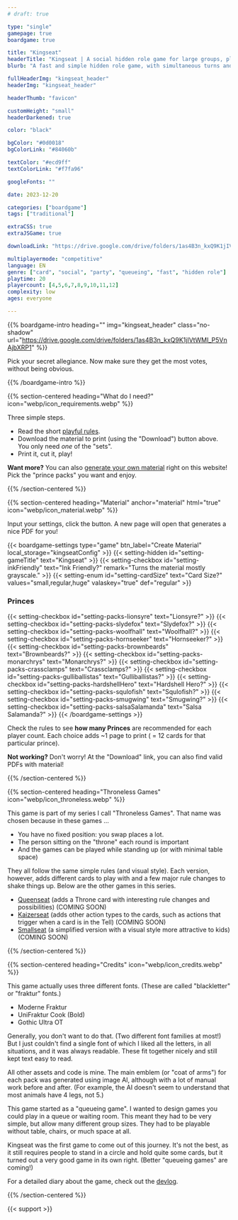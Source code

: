 ```yaml
---
# draft: true

type: "single"
gamepage: true
boardgame: true

title: "Kingseat"
headerTitle: "Kingseat | A social hidden role game for large groups, playable without a table."
blurb: "A fast and simple hidden role game, with simultaneous turns and no player elimination, and even without table or chairs."

fullHeaderImg: "kingseat_header"
headerImg: "kingseat_header"

headerThumb: "favicon"

customHeight: "small"
headerDarkened: true

color: "black"

bgColor: "#0d0018"
bgColorLink: "#84060b"

textColor: "#ecd9ff"
textColorLink: "#f7fa96"

googleFonts: ""

date: 2023-12-20

categories: ["boardgame"]
tags: ["traditional"]

extraCSS: true
extraJSGame: true

downloadLink: "https://drive.google.com/drive/folders/1as4B3n_kxQ9K1jIVtWMI_P5VnAjbXRP1"

multiplayermode: "competitive"
language: EN
genre: ["card", "social", "party", "queueing", "fast", "hidden role"]
playtime: 20
playercount: [4,5,6,7,8,9,10,11,12]
complexity: low
ages: everyone

---
```


{{% boardgame-intro heading="" img="kingseat_header" class="no-shadow" url="https://drive.google.com/drive/folders/1as4B3n_kxQ9K1jIVtWMI_P5VnAjbXRP1" %}}

Pick your secret allegiance. Now make sure they get the most votes, without being obvious.

{{% /boardgame-intro %}}

{{% section-centered heading="What do I need?"  icon="webp/icon_requirements.webp" %}}

Three simple steps.
* Read the short [playful rules](rules).
* Download the material to print (using the "Download") button above. You only need _one_ of the "sets".
* Print it, cut it, play!

**Want more?** You can also [generate your own material](#material) right on this website! Pick the "prince packs" you want and enjoy.

{{% /section-centered %}}

{{% section-centered heading="Material" anchor="material" html="true"  icon="webp/icon_material.webp" %}}

<p>Input your settings, click the button. A new page will open that generates a nice PDF for you!</p>

{{< boardgame-settings type="game" btn_label="Create Material" local_storage="kingseatConfig" >}}
	{{< setting-hidden id="setting-gameTitle" text="Kingseat" >}}
  {{< setting-checkbox id="setting-inkFriendly" text="Ink Friendly?" remark="Turns the material mostly grayscale." >}}
  {{< setting-enum id="setting-cardSize" text="Card Size?" values="small,regular,huge" valaskey="true" def="regular" >}}
  <h3>Princes</h3>
  {{< setting-checkbox id="setting-packs-lionsyre" text="Lionsyre?"  >}}
  {{< setting-checkbox id="setting-packs-slydefox" text="Slydefox?"  >}}
  {{< setting-checkbox id="setting-packs-woolfhall" text="Woolfhall?"  >}}
  {{< setting-checkbox id="setting-packs-hornseeker" text="Hornseeker?"  >}}
  {{< setting-checkbox id="setting-packs-brownbeards" text="Brownbeards?"  >}}
  {{< setting-checkbox id="setting-packs-monarchrys" text="Monarchrys?"  >}}
  {{< setting-checkbox id="setting-packs-crassclamps" text="Crassclamps?"  >}}
  {{< setting-checkbox id="setting-packs-gulliballistas" text="Gulliballistas?"  >}}
  {{< setting-checkbox id="setting-packs-hardshellHero" text="Hardshell Hero?"  >}}
  {{< setting-checkbox id="setting-packs-squlofish" text="Squlofish?"  >}}
  {{< setting-checkbox id="setting-packs-smugwing" text="Smugwing?"  >}}
  {{< setting-checkbox id="setting-packs-salsaSalamanda" text="Salsa Salamanda?"  >}}
{{< /boardgame-settings >}}

<p class="remark-below-settings">Check the rules to see <strong>how many Princes</strong> are recommended for each player count. Each choice adds ~1 page to print ( = 12 cards for that particular prince).</p> 

<p class="remark-below-settings"><strong>Not working?</strong> Don't worry! At the "Download" link, you can also find valid PDFs with material!</p> 

{{% /section-centered %}}

{{% section-centered heading="Throneless Games" icon="webp/icon_throneless.webp" %}}

This game is part of my series I call "Throneless Games". That name was chosen because in these games ...

* You have no fixed position: you swap places a lot.
* The person sitting on the "throne" each round is important
* And the games can be played while standing up (or with minimal table space)

They all follow the same simple rules (and visual style). Each version, however, adds different cards to play with and a few major rule changes to shake things up. Below are the other games in this series.

* [Queenseat](https://pandaqi.com/queenseat) (adds a Throne card with interesting rule changes and possibilities) (COMING SOON)
* [Kaizerseat](https://pandaqi.com/kaizerseat) (adds other action types to the cards, such as actions that trigger when a card is in the Tell) (COMING SOON)
* [Smallseat](https://pandaqi.com/smallseat) (a simplified version with a visual style more attractive to kids) (COMING SOON)

{{% /section-centered %}}

{{% section-centered heading="Credits" icon="webp/icon_credits.webp" %}}

This game actually uses three different fonts. (These are called "blackletter" or "fraktur" fonts.)

* Moderne Fraktur
* UniFraktur Cook (Bold)
* Gothic Ultra OT

Generally, you don't want to do that. (Two different font families at most!) But I just couldn't find a single font of which I liked all the letters, in all situations, and it was always readable. These fit together nicely and still kept text easy to read.

All other assets and code is mine. The main emblem (or "coat of arms") for each pack was generated using image AI, although with a lot of manual work before and after. (For example, the AI doesn't seem to understand that most animals have 4 legs, not 5.)

This game started as a "queueing game". I wanted to design games you could play in a queue or waiting room. This meant they had to be very simple, but allow many different group sizes. They had to be playable without table, chairs, or much space at all. 

Kingseat was the first game to come out of this journey. It's not the best, as it still requires people to stand in a circle and hold quite some cards, but it turned out a very good game in its own right. (Better "queueing games" are coming!)

For a detailed diary about the game, check out the [devlog](https://pandaqi.com/blog/boardgames/kingseat).

{{% /section-centered %}}

{{< support >}}
